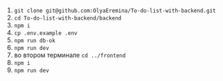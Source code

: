 1. `git clone git@github.com:OlyaEremina/To-do-list-with-backend.git`
2. `cd To-do-list-with-backend/backend`
3. `npm i`
4. `cp .env.example .env`
5. `npm run db-ok`
6. `npm run dev`
8. во втором терминале `cd ../frontend`
9. `npm i`
10. `npm run dev`
